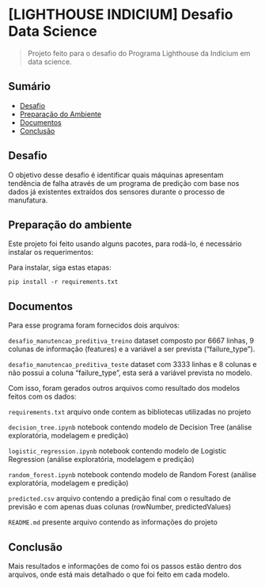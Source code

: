 # [LIGHTHOUSE INDICIUM] Desafio Data Science

> Projeto feito para o desafio do Programa Lighthouse da Indicium em data science.


## Sumário

- [Desafio](#desafio)
- [Preparação do Ambiente](#preparação-do-ambiente)
- [Documentos](#documentos)
- [Conclusão](#conclusão)



## Desafio

O objetivo desse desafio é identificar quais máquinas apresentam tendência de falha através de um programa de predição com base nos dados já existentes extraídos dos sensores durante o processo de manufatura.

## Preparação do ambiente

Este projeto foi feito usando alguns pacotes, para rodá-lo, é necessário instalar os requerimentos:

Para instalar, siga estas etapas:
```
pip install -r requirements.txt
```


## Documentos

Para esse programa foram fornecidos dois arquivos:

`desafio_manutencao_preditiva_treino` dataset composto por 6667 linhas, 9 colunas de informação (features) e a variável a ser prevista (“failure_type”).

`desafio_manutencao_preditiva_teste` dataset com 3333 linhas e 8 colunas e não possui a coluna “failure_type”, esta será a variável prevista no modelo.


Com isso, foram gerados outros arquivos como resultado dos modelos feitos com os dados:

`requirements.txt` arquivo onde contem as bibliotecas utilizadas no projeto

`decision_tree.ipynb` notebook contendo modelo de Decision Tree (análise exploratória, modelagem e predição)

`logistic_regression.ipynb` notebook contendo modelo de Logistic Regression (análise exploratória, modelagem e predição)

`random_forest.ipynb` notebook contendo modelo de Random Forest (análise exploratória, modelagem e predição)

`predicted.csv` arquivo contendo a predição final com o resultado de previsão e com apenas duas colunas (rowNumber, predictedValues)

`README.md` presente arquivo contendo as informações do projeto





## Conclusão
Mais resultados e informações de como foi os passos estão dentro dos arquivos, onde está mais detalhado o que foi feito em cada modelo.
